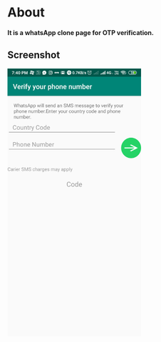# About
#### It is a whatsApp clone page for OTP verification.

## Screenshot
<img src="Screenshot_2019-07-06-19-40-43-199_android.example.mobileauth.png"   width="300px"/>